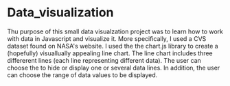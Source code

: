 # Data_visualization
Thu purpose of this small data visualzation project was to learn how to work with data in Javascript and visualize it. More specifically, I used a CVS dataset found on NASA's website. I used the the chart.js library to create a (hopefully) visuallually appealing line chart. The line chart includes three differerent lines (each line representing different data). The user can choose the to hide or display one or several data lines. In addition, the user can choose the range of data values to be displayed.

